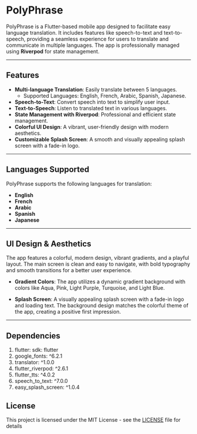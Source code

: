 # PolyPhrase

PolyPhrase is a Flutter-based mobile app designed to facilitate easy language translation. It includes features like speech-to-text and text-to-speech, providing a seamless experience for users to translate and communicate in multiple languages. The app is professionally managed using **Riverpod** for state management.

---

## **Features**

- **Multi-language Translation**: Easily translate between 5 languages.
  - Supported Languages: English, French, Arabic, Spanish, Japanese.
- **Speech-to-Text**: Convert speech into text to simplify user input.
- **Text-to-Speech**: Listen to translated text in various languages.
- **State Management with Riverpod**: Professional and efficient state management.
- **Colorful UI Design**: A vibrant, user-friendly design with modern aesthetics.
- **Customizable Splash Screen**: A smooth and visually appealing splash screen with a fade-in logo.

---

## **Languages Supported**

PolyPhrase supports the following languages for translation:

- **English**
- **French**
- **Arabic**
- **Spanish**
- **Japanese**

---

## **UI Design & Aesthetics**

The app features a colorful, modern design, vibrant gradients, and a playful layout. The main screen is clean and easy to navigate, with bold typography and smooth transitions for a better user experience.

- **Gradient Colors**: The app utilizes a dynamic gradient background with colors like Aqua, Pink, Light Purple, Turquoise, and Light Blue.

- **Splash Screen**: A visually appealing splash screen with a fade-in logo and loading text. The background design matches the colorful theme of the app, creating a positive first impression.

---

## **Dependencies**
  
1. flutter:
    sdk: flutter
2. google_fonts: ^6.2.1
3. translator: ^1.0.0
4. flutter_riverpod: ^2.6.1
5. flutter_tts: ^4.0.2
6. speech_to_text: ^7.0.0
7. easy_splash_screen: ^1.0.4


## **License**
This project is licensed under the MIT License - see the [LICENSE](LICENSE) file for details



